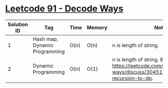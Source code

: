 # [Leetcode 91 - Decode Ways](https://leetcode.com/problems/decode-ways/)

| Solution ID | Tag | Time | Memory | Note |
| ----------- | --- | ---- | ------ | ---- |
| 1 | Hash map, Dynamic Programming | O(n) | O(n) | n is length of string. |
| 2 | Dynamic Programming | O(n) | O(1) | n is length of string. Borrow from: <https://leetcode.com/problems/decode-ways/discuss/30451/Evolve-from-recursion-to-dp>. |
